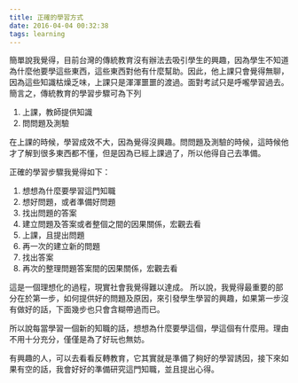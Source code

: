 ```yaml
---
title: 正確的學習方式
date: 2016-04-04 00:32:38
tags: learning
---
```


簡單說我覺得，目前台灣的傳統教育沒有辦法去吸引學生的興趣，因為學生不知道為什麼他要學這些東西，這些東西對他有什麼幫助。因此，他上課只會覺得無聊，因為這些知識枯燥乏味，上課只是渾渾噩噩的渡過。面對考試只是呼嚨學習過去。
簡言之，傳統教育的學習步驟可為下列

1. 上課，教師提供知識
2. 問問題及測驗

在上課的時候，學習成效不大，因為覺得沒興趣。問問題及測驗的時候，這時候他才了解到很多東西都不懂，但是因為已經上課過了，所以他得自己去準備。

正確的學習步驟我覺得如下：

1. 想想為什麼要學習這門知職
2. 想好問題，或者準備好問題
3. 找出問題的答案
4. 建立問題及答案或者整個之間的因果關係，宏觀去看
5. 上課，且提出問題
6. 再一次的建立新的問題
7. 找出答案
8. 再次的整理問題答案間的因果關係，宏觀去看

這是一個理想化的過程，現實社會我覺得難以達成。
所以說，我覺得最重要的部分在於第一步，如何提供好的問題及原因，來引發學生學習的興趣，如果第一步沒有做好的話，下面幾步也只會含糊帶過而已。

所以說每當學習一個新的知職的話，想想為什麼要學這個，學這個有什麼用。理由不用十分充分，僅僅是為了好玩也無妨。

有興趣的人，可以去看看反轉教育，它其實就是準備了夠好的學習誘因，接下來如果有空的話，我會好好的準備研究這門知職，並且提出心得。
